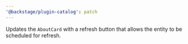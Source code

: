 ```yaml
---
'@backstage/plugin-catalog': patch
---
```


Updates the `AboutCard` with a refresh button that allows the entity to be scheduled for refresh.
